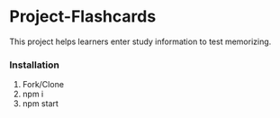 # Project-Flashcards

This project helps learners enter study information to test memorizing.

### Installation

1. Fork/Clone
2. npm i
3. npm start
